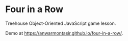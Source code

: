 # Four in a Row

Treehouse Object-Oriented JavaScript game lesson.

Demo at https://anwarmontasir.github.io/four-in-a-row/. 